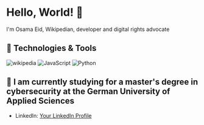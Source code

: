 # Hello, World! 👋

I'm Osama Eid, Wikipedian, developer and digital rights advocate

## 🔧 Technologies & Tools

![wikipedia](https://img.shields.io/badge/-wikipedia-black?style=flat-square&logo=wikipedia)
![JavaScript](https://img.shields.io/badge/-JavaScript-black?style=flat-square&logo=javascript)
![Python](https://img.shields.io/badge/-Python-black?style=flat-square&logo=Python)
<!-- Add more technologies and tools as needed -->

## 🌱 I am currently studying for a master's degree in cybersecurity at the German University of Applied Sciences

- LinkedIn: [Your LinkedIn Profile](https://www.linkedin.com/in/eidosama/)
